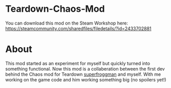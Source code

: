 # Teardown-Chaos-Mod
You can download this mod on the Steam Workshop here: https://steamcommunity.com/sharedfiles/filedetails/?id=2433702881

# About
This mod started as an experiment for myself but quickly turned into something functional.
Now this mod is a collaberation between the first dev behind the Chaos mod for Teardown [superfroggman](https://github.com/superfroggman)
and myself. With me working on the game code and him working something big (no spoilers yet!)

